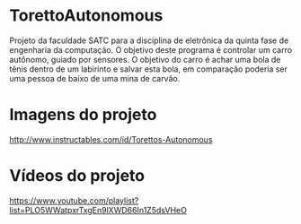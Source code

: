 # TorettoAutonomous
Projeto da faculdade SATC para a disciplina de eletrônica da quinta fase de engenharia da computação. O objetivo deste programa é controlar um carro autônomo, guiado por sensores. O objetivo do carro é achar uma bola de tênis dentro de um labirinto e salvar esta bola, em comparação poderia ser uma pessoa de baixo de uma mina de carvão.

# Imagens do projeto
http://www.instructables.com/id/Torettos-Autonomous

# Vídeos do projeto
https://www.youtube.com/playlist?list=PLO5WWatpxrTxgEn9lXWD66In1Z5dsVHeO
